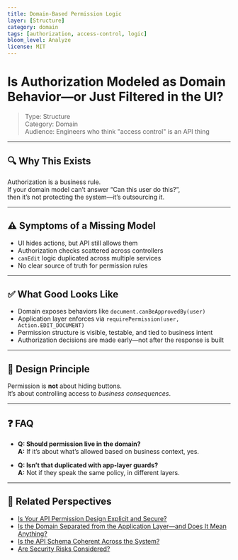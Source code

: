 ```yaml
---
title: Domain-Based Permission Logic
layer: [Structure]
category: domain
tags: [authorization, access-control, logic]
bloom_level: Analyze
license: MIT
---
```


# Is Authorization Modeled as Domain Behavior—or Just Filtered in the UI?

> Type: Structure  
> Category: Domain  
> Audience: Engineers who think "access control" is an API thing

---

## 🔍 Why This Exists

Authorization is a business rule.  
If your domain model can’t answer “Can this user do this?”,  
then it’s not protecting the system—it’s outsourcing it.

---

## ⚠️ Symptoms of a Missing Model

- UI hides actions, but API still allows them  
- Authorization checks scattered across controllers  
- `canEdit` logic duplicated across multiple services  
- No clear source of truth for permission rules

---

## ✅ What Good Looks Like

- Domain exposes behaviors like `document.canBeApprovedBy(user)`  
- Application layer enforces via `requirePermission(user, Action.EDIT_DOCUMENT)`  
- Permission structure is visible, testable, and tied to business intent  
- Authorization decisions are made early—not after the response is built

---

## 🧠 Design Principle

Permission is **not** about hiding buttons.  
It’s about controlling access to *business consequences*.

---

## ❓ FAQ

- **Q: Should permission live in the domain?**  
  **A:** If it’s about what’s allowed based on business context, yes.

- **Q: Isn’t that duplicated with app-layer guards?**  
  **A:** Not if they speak the same policy, in different layers.

---

## 🔗 Related Perspectives

- [Is Your API Permission Design Explicit and Secure?](../api/api-permission-control.md)
- [Is the Domain Separated from the Application Layer—and Does It Mean Anything?](domain-separation.md)
- [Is the API Schema Coherent Across the System?](../api/api-schema-coherence.md)
- [Are Security Risks Considered?](../non-functional/security-risks.md)
